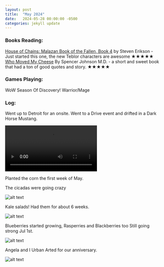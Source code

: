 ```yaml
---
layout: post
title:  "May 2024"
date:   2024-05-28 00:00:00 -0500
categories: jekyll update
---
```


### Books Reading:
[House of Chains: Malazan Book of the Fallen, Book 4][hoc] by Steven Erikson - Just started this one, the new Teblor characters are awesome ★★★★★<br>
[Who Moved My Cheese][wmmc]  By Spencer Johnson M.D. - a short and sweet book that had a ton of good quotes and story. ★★★★★<br>

### Games Playing:
WoW Season Of Discovery! Warrior/Mage<br>

### Log:

Went up to Detroit for an onsite. Went to a Drive event and drifted in a Dark Horse Mustang.

![](https://github.com/vanities/vanities.github.io/raw/master/assets/drift.mp4)

Planted the corn the first week of May.

The cicadas were going crazy

![alt text](https://media.githubusercontent.com/media/vanities/vanities.github.io/master/assets/images/IMG_0834.jpg "devil insects")

Kale salads! Had them for about 6 weeks.

![alt text](https://media.githubusercontent.com/media/vanities/vanities.github.io/master/assets/images/IMG_0841.jpg "yum")

Blueberries started growing, Rasperries and Blackberries too Still going strong Jul 1st.

![alt text](https://media.githubusercontent.com/media/vanities/vanities.github.io/master/assets/images/IMG_0852.jpg "blueeee")

Angela and I Urban Arted for our anniversary.

![alt text](https://media.githubusercontent.com/media/vanities/vanities.github.io/master/assets/images/IMG_0927.jpg "wack")

[hoc]: https://www.amazon.com/House-of-Chains-Steven-Erikson-audiobook/dp/B00GXFYDBI
[wmmc]: https://www.amazon.com/Moved-Cheese-Spencer-Johnson-M-D/dp/0743582853
